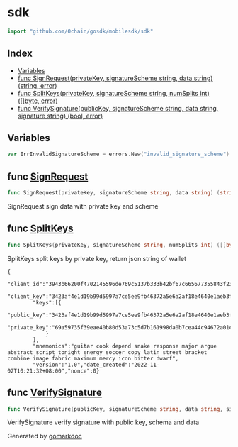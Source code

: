 <!-- Code generated by gomarkdoc. DO NOT EDIT -->

# sdk

```go
import "github.com/0chain/gosdk/mobilesdk/sdk"
```

## Index

- [Variables](<#variables>)
- [func SignRequest\(privateKey, signatureScheme string, data string\) \(string, error\)](<#SignRequest>)
- [func SplitKeys\(privateKey, signatureScheme string, numSplits int\) \(\[\]byte, error\)](<#SplitKeys>)
- [func VerifySignature\(publicKey, signatureScheme string, data string, signature string\) \(bool, error\)](<#VerifySignature>)


## Variables

<a name="ErrInvalidSignatureScheme"></a>

```go
var ErrInvalidSignatureScheme = errors.New("invalid_signature_scheme")
```

<a name="SignRequest"></a>
## func [SignRequest](<https://github.com/0chain/gosdk/blob/doc/initial/mobilesdk/sdk/sign.go#L15>)

```go
func SignRequest(privateKey, signatureScheme string, data string) (string, error)
```

SignRequest sign data with private key and scheme

<a name="SplitKeys"></a>
## func [SplitKeys](<https://github.com/0chain/gosdk/blob/doc/initial/mobilesdk/sdk/keys.go#L21>)

```go
func SplitKeys(privateKey, signatureScheme string, numSplits int) ([]byte, error)
```

SplitKeys split keys by private key, return json string of wallet

```
{
		"client_id":"3943b66200f4702145596de769c5137b333b42bf67c665677355843f233009e2",
		"client_key":"3423af4e1d19b99d5997a7ce5ee9fb46372a5e6a2af18e4640e1aeb3fe116f18580e723ae6d6527ff4cf81b537d4bbf5de670169654fa8f9e54291fa930f9f9a",
		"keys":[{
			"public_key":"3423af4e1d19b99d5997a7ce5ee9fb46372a5e6a2af18e4640e1aeb3fe116f18580e723ae6d6527ff4cf81b537d4bbf5de670169654fa8f9e54291fa930f9f9a",
			"private_key":"69a59735f39eae40b80d53a73c5d7b161998da0b7cea44c94672a01c9128da09"
			}
		],
		"mnemonics":"guitar cook depend snake response major argue abstract script tonight energy soccer copy latin street bracket combine image fabric maximum mercy icon bitter dwarf",
		"version":"1.0","date_created":"2022-11-02T10:21:32+08:00","nonce":0}
```

<a name="VerifySignature"></a>
## func [VerifySignature](<https://github.com/0chain/gosdk/blob/doc/initial/mobilesdk/sdk/sign.go#L23>)

```go
func VerifySignature(publicKey, signatureScheme string, data string, signature string) (bool, error)
```

VerifySignature verify signature with public key, schema and data

Generated by [gomarkdoc](<https://github.com/princjef/gomarkdoc>)
